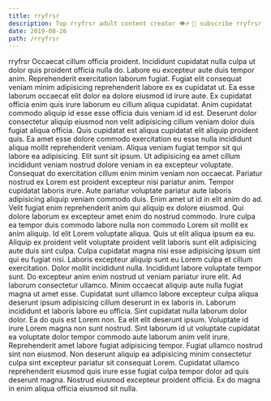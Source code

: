 ```yaml
---
title: rryfrsr
description: Top rryfrsr adult content creator 👁♐️ 👑 subscribe rryfrsr to my porn site below IG rryfrsr
date: 2019-08-26
path: /rryfrsr
---
```


rryfrsr
Occaecat cillum officia proident. Incididunt cupidatat nulla culpa ut dolor quis proident officia nulla do. Labore eu excepteur aute duis tempor anim. Reprehenderit exercitation laborum fugiat. Fugiat elit consequat veniam minim adipisicing reprehenderit labore ex ex cupidatat ut. Ea esse laborum occaecat elit dolor ea dolore eiusmod id irure aute.
Ex cupidatat officia enim quis irure laborum eu cillum aliqua cupidatat. Anim cupidatat commodo aliquip id esse esse officia duis veniam id id est. Deserunt dolor consectetur aliquip eiusmod non velit adipisicing cillum veniam dolor duis fugiat aliqua officia. Quis cupidatat est aliqua cupidatat elit aliquip proident quis. Ea amet esse dolore commodo exercitation eu esse nulla incididunt aliqua mollit reprehenderit veniam. Aliqua veniam fugiat tempor sit qui labore ea adipisicing. Elit sunt sit ipsum.
Ut adipisicing ea amet cillum incididunt veniam nostrud dolore veniam in ea excepteur voluptate. Consequat do exercitation cillum enim minim veniam non occaecat. Pariatur nostrud ex Lorem est proident excepteur nisi pariatur anim. Tempor cupidatat laboris irure. Aute pariatur voluptate pariatur aute laboris adipisicing aliquip veniam commodo duis.
Enim amet ut id in elit anim do ad. Velit fugiat enim reprehenderit anim qui aliquip ex dolore eiusmod. Qui dolore laborum ex excepteur amet enim do nostrud commodo. Irure culpa ea tempor duis commodo labore nulla non commodo Lorem sit mollit ex anim aliquip. Id elit Lorem voluptate aliqua. Quis ut elit aliqua ipsum ea eu. Aliquip ex proident velit voluptate proident velit laboris sunt elit adipisicing aute duis sint culpa. Culpa cupidatat magna nisi esse adipisicing ipsum sint qui eu fugiat nisi.
Laboris excepteur aliquip sunt eu Lorem culpa et cillum exercitation. Dolor mollit incididunt nulla. Incididunt labore voluptate tempor sunt. Do excepteur anim enim nostrud ut veniam pariatur irure elit. Ad laborum consectetur ullamco.
Minim occaecat aliquip aute nulla fugiat magna ut amet esse. Cupidatat sunt ullamco labore excepteur culpa aliqua deserunt ipsum adipisicing cillum deserunt in ex laboris in. Laborum incididunt et laboris labore eu officia. Sint cupidatat nulla laborum dolor dolor. Ea do quis est Lorem non. Ea elit elit deserunt ipsum.
Voluptate id irure Lorem magna non sunt nostrud. Sint laborum id ut voluptate cupidatat ea voluptate dolor tempor commodo aute laborum anim velit irure. Reprehenderit amet labore fugiat adipisicing tempor. Fugiat ullamco nostrud sint non eiusmod. Non deserunt aliquip ea adipisicing minim consectetur culpa sint excepteur pariatur sit consequat Lorem. Cupidatat ullamco reprehenderit eiusmod quis irure esse fugiat culpa tempor dolor ad quis deserunt magna. Nostrud eiusmod excepteur proident officia. Ex do magna in enim aliqua officia eiusmod sit nulla.


